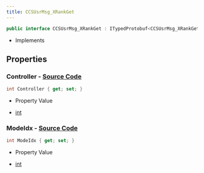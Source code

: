 ```yaml
---
title: CCSUsrMsg_XRankGet
---
```


```csharp
public interface CCSUsrMsg_XRankGet : ITypedProtobuf<CCSUsrMsg_XRankGet>, INativeHandle, INetMessage<CCSUsrMsg_XRankGet>, IDisposable
```

- Implements

## Properties

### **Controller** - [Source Code](https://github.com/swiftly-solution/swiftlys2/blob/main/managed/src/SwiftlyS2.Generated/Protobufs/Interfaces/CCSUsrMsg_XRankGet.cs#L21)

```csharp
int Controller { get; set; }
```

- Property Value

- [int](https://learn.microsoft.com/dotnet/api/system.int32)

### **ModeIdx** - [Source Code](https://github.com/swiftly-solution/swiftlys2/blob/main/managed/src/SwiftlyS2.Generated/Protobufs/Interfaces/CCSUsrMsg_XRankGet.cs#L18)

```csharp
int ModeIdx { get; set; }
```

- Property Value

- [int](https://learn.microsoft.com/dotnet/api/system.int32)

